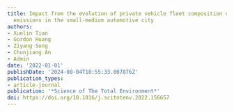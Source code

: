 ```yaml
---
title: Impact from the evolution of private vehicle fleet composition on traffic related
  emissions in the small-medium automotive city
authors:
- Xuelin Tian
- Gordon Huang
- Ziyang Song
- Chunjiang An
- Admin
date: '2022-01-01'
publishDate: '2024-08-04T18:55:33.007876Z'
publication_types:
- article-journal
publication: '*Science of The Total Environment*'
doi: https://doi.org/10.1016/j.scitotenv.2022.156657
---
```

